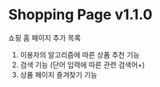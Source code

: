 # Shopping Page v1.1.0

쇼핑 홈 페이지 추가 목록
1. 이용자의 알고리즘에 따른 상품 추천 기능
2. 검색 기능 (단어 입력에 따른 관련 검색어+)
3. 상품 페이지 즐겨찾기 기능

